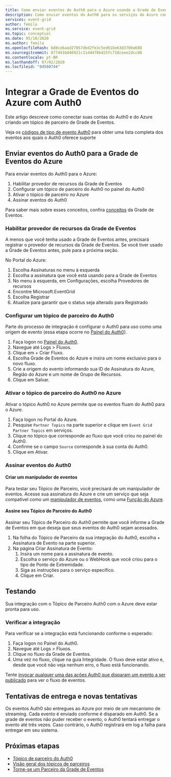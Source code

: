 ```yaml
---
title: Como enviar eventos do Auth0 para o Azure usando a Grade de Eventos do Azure
description: Como enviar eventos do Auth0 para os serviços do Azure com a Grade de Eventos do Azure.
services: event-grid
author: femila
ms.service: event-grid
ms.topic: conceptual
ms.date: 05/18/2020
ms.author: femila
ms.openlocfilehash: bd8cebaad27857dbd2fe3c5ed61be63d3700a688
ms.sourcegitcommit: 877491bd46921c11dd478bd25fc718ceee2dcc08
ms.contentlocale: pt-BR
ms.lasthandoff: 07/02/2020
ms.locfileid: "84560744"
---
```

# <a name="integrate-azure-event-grid-with-auth0"></a>Integrar a Grade de Eventos do Azure com Auth0

Este artigo descreve como conectar suas contas do Auth0 e do Azure criando um tópico de parceiro de Grade de Eventos.

Veja os [códigos de tipo de evento Auth0](https://auth0.com/docs/logs/references/log-event-type-codes) para obter uma lista completa dos eventos aos quais o Auth0 oferece suporte

## <a name="send-events-from-auth0-to-azure-event-grid"></a>Enviar eventos do Auth0 para a Grade de Eventos do Azure
Para enviar eventos do Auth0 para o Azure:

1. Habilitar provedor de recursos da Grade de Eventos
1. Configurar um tópico de parceiro do Auth0 no painel do Auth0
1. Ativar o tópico de parceiro no Azure
1. Assinar eventos do Auth0

Para saber mais sobre esses conceitos, confira [conceitos](concepts.md) da Grade de Eventos.

### <a name="enable-event-grid-resource-provider"></a>Habilitar provedor de recursos da Grade de Eventos
A menos que você tenha usado a Grade de Eventos antes, precisará registrar o provedor de recursos da Grade de Eventos. Se você tiver usado a Grade de Eventos antes, pule para a próxima seção.

No Portal do Azure:
1. Escolha Assinaturas no menu à esquerda
1. Escolha a assinatura que você está usando para a Grade de Eventos
1. No menu à esquerda, em Configurações, escolha Provedores de recursos
1. Encontre Microsoft.EventGrid
1. Escolha Registrar
1. Atualize para garantir que o status seja alterado para Registrado

### <a name="set-up-an-auth0-partner-topic"></a>Configurar um tópico de parceiro do Auth0
Parte do processo de integração é configurar o Auth0 para uso como uma origem de evento (essa etapa ocorre no [Painel do Auth0](https://manage.auth0.com/)).

1. Faça logon no [Painel do Auth0](https://manage.auth0.com/).
1. Navegue até Logs > Fluxos.
1. Clique em + Criar Fluxo.
1. Escolha Grade de Eventos do Azure e insira um nome exclusivo para o novo fluxo.
1. Crie a origem do evento informando sua ID de Assinatura do Azure, Região do Azure e um nome de Grupo de Recursos. 
1. Clique em Salvar.

### <a name="activate-your-auth0-partner-topic-in-azure"></a>Ativar o tópico de parceiro do Auth0 no Azure
Ativar o tópico Auth0 no Azure permite que os eventos fluam do Auth0 para o Azure.

1. Faça logon no Portal do Azure.
1. Pesquise `Partner Topics` na parte superior e clique em `Event Grid Partner Topics` em serviços.
1. Clique no tópico que corresponde ao fluxo que você criou no painel do Auth0.
1. Confirme se o campo `Source` corresponde à sua conta do Auth0.
1. Clique em Ativar.

### <a name="subscribe-to-auth0-events"></a>Assinar eventos do Auth0

#### <a name="create-an-event-handler"></a>Criar um manipulador de eventos
Para testar seu Tópico de Parceiro, você precisará de um manipulador de eventos. Acesse sua assinatura do Azure e crie um serviço que seja compatível como um [manipulador de eventos](event-handlers.md), como uma [Função do Azure](custom-event-to-function.md).

#### <a name="subscribe-to-your-auth0-partner-topic"></a>Assine seu Tópico de Parceiro do Auth0
Assinar seu Tópico de Parceiro do Auth0 permite que você informe a Grade de Eventos em que deseja que seus eventos do Auth0 sejam acessados.

1. Na folha do Tópico de Parceiro da sua integração do Auth0, escolha + Assinatura de Evento na parte superior.
1. Na página Criar Assinatura de Evento:
    1. Insira um nome para a assinatura de evento.
    1. Escolha o serviço do Azure ou o WebHook que você criou para o tipo de Ponto de Extremidade.
    1. Siga as instruções para o serviço específico.
    1. Clique em Criar.

## <a name="testing"></a>Testando
Sua integração com o Tópico de Parceiro Auth0 com o Azure deve estar pronta para uso.

### <a name="verify-the-integration"></a>Verificar a integração
Para verificar se a integração está funcionando conforme o esperado:

1. Faça logon no Painel do Auth0.
1. Navegue até Logs > Fluxos.
1. Clique no fluxo da Grade de Eventos.
1. Uma vez no fluxo, clique na guia Integridade. O fluxo deve estar ativo e, desde que você não veja nenhum erro, o fluxo está funcionando.

Tente [invocar qualquer uma das ações Auth0 que disparam um evento a ser publicado](https://auth0.com/docs/logs/references/log-event-type-codes) para ver o fluxo de eventos.

## <a name="delivery-attempts-and-retries"></a>Tentativas de entrega e novas tentativas
Os eventos Auth0 são entregues ao Azure por meio de um mecanismo de streaming. Cada evento é enviado conforme é disparado em Auth0. Se a grade de eventos não puder receber o evento, o Auth0 tentará entregar o evento até três vezes. Caso contrário, o Auth0 registrará em log a falha para entregar em seu sistema.

## <a name="next-steps"></a>Próximas etapas

- [Tópico de parceiro do Auth0](auth0-overview.md)
- [Visão geral dos tópicos de parceiros](partner-topics-overview.md)
- [Torne-se um Parceiro da Grade de Eventos](partner-onboarding-overview.md)